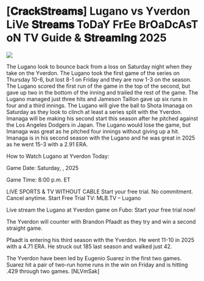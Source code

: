 #  [𝐂𝐫𝐚𝐜𝐤𝐒𝐭𝐫𝐞𝐚𝐦𝐬] Lugano vs Yverdon LiVe 𝐒𝐭𝐫𝐞𝐚𝐦𝐬 ToDaY FrEe BrOaDcAsT oN TV Guide & 𝐒𝐭𝐫𝐞𝐚𝐦𝐢𝐧𝐠  2025  
  
  
[![](https://i.imgur.com/qSNzIqt.png)](https://movie.rssnews.media/BYcDmtl.php)  
  
The Lugano look to bounce back from a loss on Saturday night when they take on the Yverdon. The Lugano took the first game of the series on Thursday 10-6, but lost 8-1 on Friday and they are now 1-3 on the season. The Lugano scored the first run of the game in the top of the second, but gave up two in the bottom of the inning and trailed the rest of the game. The Lugano managed just three hits and Jameson Taillon gave up six runs in four and a third innings. The Lugano will give the ball to Shota Imanaga on Saturday as they look to clinch at least a series split with the Yverdon. Imanaga will be making his second start this season after he pitched against the Los Angeles Dodgers in Japan. The Lugano would lose the game, but Imanaga was great as he pitched four innings without giving up a hit. Imanaga is in his second season with the Lugano and he was great in 2025 as he went 15-3 with a 2.91 ERA.

How to Watch Lugano at Yverdon Today:

Game Date: Saturday, , 2025

Game Time: 8:00 p.m. ET

LIVE SPORTS & TV WITHOUT CABLE
Start your free trial. No commitment. Cancel anytime.
Start Free Trial
TV: MLB.TV – Lugano

Live stream the Lugano at Yverdon game on Fubo: Start your free trial now!

The Yverdon will counter with Brandon Pfaadt as they try and win a second straight game.

Pfaadt is entering his third season with the Yverdon. He went 11-10 in 2025 with a 4.71 ERA. He struck out 185 last season and walked just 42.

The Yverdon have been led by Eugenio Suarez in the first two games. Suarez hit a pair of two-run home runs in the win on Friday and is hitting .429 through two games. [NLVmSak]